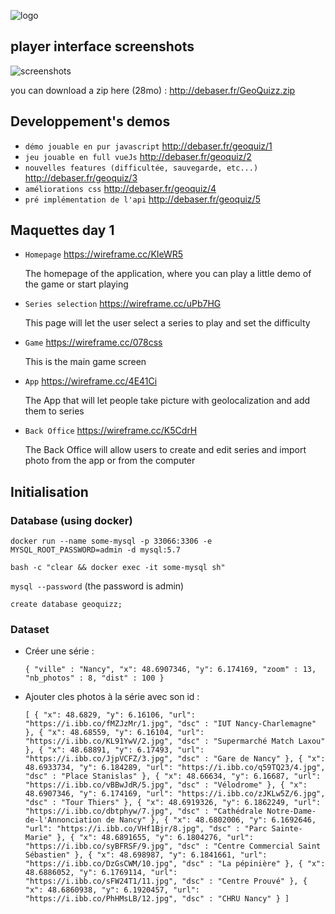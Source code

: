 ![logo](https://cdn.discordapp.com/attachments/554606011592343582/557866827485544448/GeoQuizZLarge.png)

## player interface screenshots

![screenshots](https://cdn.discordapp.com/attachments/369845824659914752/557905836270419969/unknown.png)

you can download a zip here (28mo) : http://debaser.fr/GeoQuizz.zip 

## Developpement's demos

+ `démo jouable en pur javascript` <http://debaser.fr/geoquiz/1>
+ `jeu jouable en full vueJs` <http://debaser.fr/geoquiz/2>
+ `nouvelles features (difficultée, sauvegarde, etc...)` <http://debaser.fr/geoquiz/3>
+ `améliorations css` <http://debaser.fr/geoquiz/4>
+ `pré implémentation de l'api` <http://debaser.fr/geoquiz/5>

## Maquettes day 1

+ `Homepage` <https://wireframe.cc/KIeWR5>
  
  The homepage of the application, where you can play a little demo of the game or start playing

+ `Series selection` <https://wireframe.cc/uPb7HG>
  
  This page will let the user select a series to play and set the difficulty

+ `Game` <https://wireframe.cc/078css>
  
  This is the main game screen


+ `App` <https://wireframe.cc/4E41Ci>
  
  The App that will let people take picture with geolocalization and add them to series


+ `Back Office` <https://wireframe.cc/K5CdrH>
  
  The Back Office will allow users to create and edit series and import photo from the app or from the computer
  
## Initialisation

### Database (using docker)

`docker run --name some-mysql -p 33066:3306 -e MYSQL_ROOT_PASSWORD=admin -d mysql:5.7`
    
`bash -c "clear && docker exec -it some-mysql sh"`
    
`mysql --password` (the password is admin)
    
`create database geoquizz;`
    
### Dataset

+ Créer une série :

    `{
      "ville" : "Nancy",
      "x": 48.6907346,
      "y": 6.174169,
      "zoom" : 13,
      "nb_photos" : 8,
      "dist" : 100
    }`

+ Ajouter cles photos à la série avec son id :

  `[
    {
        "x": 48.6829,
        "y": 6.16106,
        "url": "https://i.ibb.co/fMZJzMr/1.jpg",
        "dsc" : "IUT Nancy-Charlemagne"
    },
    {
        "x": 48.68559,
        "y": 6.16104,
        "url": "https://i.ibb.co/KL91YwV/2.jpg",
        "dsc" : "Supermarché Match Laxou"
    },
    {
        "x": 48.68891,
        "y": 6.17493,
        "url": "https://i.ibb.co/JjpVCFZ/3.jpg",
        "dsc" : "Gare de Nancy"
    },
    {
        "x": 48.6933734,
        "y": 6.184289,
        "url": "https://i.ibb.co/q59TQ23/4.jpg",
        "dsc" : "Place Stanislas"
    },
    {
        "x": 48.66634,
        "y": 6.16687,
        "url": "https://i.ibb.co/vBBwJdR/5.jpg",
        "dsc" : "Vélodrome"
    },
    {
        "x": 48.6907346,
        "y": 6.174169,
        "url": "https://i.ibb.co/zJKLw5Z/6.jpg",
        "dsc" : "Tour Thiers"
    },
    {
        "x": 48.6919326,
        "y": 6.1862249,
        "url": "https://i.ibb.co/dbtphyw/7.jpg",
        "dsc" : "Cathédrale Notre-Dame-de-l'Annonciation de Nancy"
    },
    {
        "x": 48.6802006,
        "y": 6.1692646,
        "url": "https://i.ibb.co/VHf1Bjr/8.jpg",
        "dsc" : "Parc Sainte-Marie"
    },
    {
        "x": 48.6891655,
        "y": 6.1804276,
        "url": "https://i.ibb.co/syBFRSF/9.jpg",
        "dsc" : "Centre Commercial Saint Sébastien"
    },
    {
        "x": 48.698987,
        "y": 6.1841661,
        "url": "https://i.ibb.co/DzGsCWM/10.jpg",
        "dsc" : "La pépinière"
    },
    {
        "x": 48.6886052,
        "y": 6.1769114,
        "url": "https://i.ibb.co/sFW24T1/11.jpg",
        "dsc" : "Centre Prouvé"
    },
    {
        "x": 48.6860938,
        "y": 6.1920457,
        "url": "https://i.ibb.co/PhHMsLB/12.jpg",
        "dsc" : "CHRU Nancy"
    }
]`

